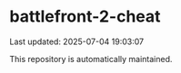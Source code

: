 # battlefront-2-cheat

Last updated: 2025-07-04 19:03:07

This repository is automatically maintained.
